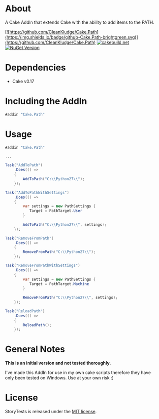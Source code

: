 # About

A Cake AddIn that extends Cake with the ability to add items to the PATH.

[![https://github.com/CleanKludge/Cake.Path](https://img.shields.io/badge/github-Cake.Path-brightgreen.svg)](https://github.com/CleanKludge/Cake.Path)
[![cakebuild.net](https://img.shields.io/badge/WWW-cakebuild.net-blue.svg)](http://cakebuild.net/)
[![NuGet Version](http://img.shields.io/nuget/v/Cake.Path.svg?style=flat)](https://www.nuget.org/packages/Cake.Path/)

# Dependencies

* Cake v0.17

# Including the AddIn

```csharp
#addin "Cake.Path"
```

# Usage

```csharp
#addin "Cake.Path"

...

Task("AddToPath")
    .Does(() => 
    {
        AddToPath("C:\\Python27\\");
    });

Task("AddToPathWithSettings")
    .Does(() => 
    {
        var settings = new PathSettings {
           Target = PathTarget.User
        }
        
        AddToPath("C:\\Python27\\", settings);
    });

Task("RemoveFromPath")
    .Does(() => 
    {
        RemoveFromPath("C:\\Python27\\");
    });

Task("RemoveFromPathWithSettings")
    .Does(() => 
    {
        var settings = new PathSettings {
           Target = PathTarget.Machine
        }
        
        RemoveFromPath("C:\\Python27\\", settings);
    });

Task("ReloadPath")
    .Does(() => 
    {
        ReloadPath();
    });

```

# General Notes
**This is an initial version and not tested thoroughly**.

I've made this AddIn for use in my own cake scripts therefore they have only been tested on Windows. Use at your own risk :)

# License

StoryTests is released under the [MIT license](https://github.com/Korthax/StoryTests/blob/master/LICENSE.md).